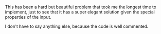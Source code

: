 This has been a hard but beautiful problem that took me the longest time
to implement, just to see that it has a super elegant solution given
the special properties of the input.

I don't have to say anything else, because the code is well commented.